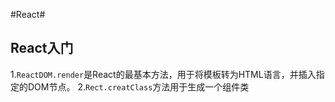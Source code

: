 #React#
## React入门 ##
1.`ReactDOM.render`是React的最基本方法，用于将模板转为HTML语言，并插入指定的DOM节点。
2.`Rect.creatClass`方法用于生成一个组件类



